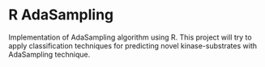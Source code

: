 # R AdaSampling

Implementation of AdaSampling algorithm using R.
This project will try to apply classification techniques for predicting novel kinase-substrates with AdaSampling technique.
